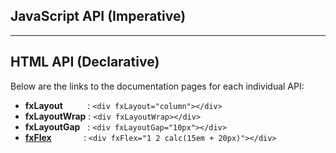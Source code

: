 ## JavaScript API (Imperative)


----

## HTML API (Declarative)

Below are the links to the documentation pages for each individual API:

* **fxLayout** &nbsp;&nbsp;&nbsp;&nbsp;&nbsp;&nbsp;&nbsp;&nbsp;&nbsp;: `<div fxLayout="column"></div>`
* **fxLayoutWrap**  : `<div fxLayoutWrap></div>`
* **fxLayoutGap** &nbsp;&nbsp;: `<div fxLayoutGap="10px"></div>`
* **[fxFlex](https://github.com/angular/flex-layout/wiki/fxFlex-API)** &nbsp;&nbsp;&nbsp;&nbsp;&nbsp;&nbsp;&nbsp;&nbsp;&nbsp;&nbsp;&nbsp;&nbsp;:  `<div fxFlex="1 2 calc(15em + 20px)"></div>`


